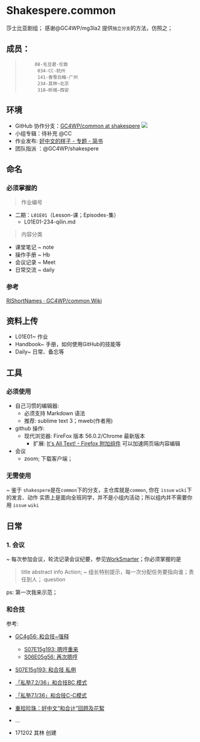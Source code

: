 # Shakespere.common
莎士比亚剧组；
感谢@GC4WP/mg3la2 提供`独立分支`的方法，仿照之；

## 成员：
>          08-毛豆君-伦敦  
>           034-CC-杭州 
>           141-香雪白梅-广州 
>           234-其林~北京
>           318—昕城—西安
## 环境
- GitHub 协作分支：[GC4WP/common at shakespere](https://github.com/GC4WP/common/tree/shakespere)
    ![](http://olvs25obh.bkt.clouddn.com/2017-12-02-074114.png)
- 小组专辑：待补充 @CC  
- 作业发布: [好中文的样子 - 专题 - 简书](http://www.jianshu.com/c/6c9915be5f2c)
- 团队指派 ：@GC4WP/shakespere
## 命名
### 必须掌握的
>作业编号
- 二期：`L01E01`（Lesson-课；Episodes-集）
    - L01E01-234-qilin.md
>内容分类
- 课堂笔记 ~ note
- 操作手册 ~ Hb
- 会议记录 ~ Meet
- 日常交流 ~ daily
### 参考
[RlShortNames · GC4WP/common Wiki](https://github.com/GC4WP/common/wiki/RlShortNames)
## 资料上传
- L01E01~ 作业
- Handbook~ 手册，如何使用GitHub的技能等
- Daily~ 日常、备忘等

## 工具
### 必须使用
- 自己习惯的编辑器: 
    + 必须支持 Markdown 语法
    + 推荐: sublime text 3；mweb(作者用)
- github 操作:
    + 现代浏览器: FireFox 版本 56.0.2/Chrome 最新版本
        * 扩展: [It's All Text! - Firefox 附加组件](https://addons.mozilla.org/zh-CN/firefox/addon/its-all-text/) 可以加速网页端内容编辑
 - 会议
    + zoom; 下载客户端；
### 无需使用
~ 鉴于 `shakespere`是在`common`下的分支，主仓库就是`common`, 你在 `issue` `wiki`下的发言、动作 实质上是面向全班同学，并不是小组内活动；所以组内并不需要你用 `issue` `wiki`




## 日常
### 1. 会议
~ 每次参加会议，轮流记录会议纪要，参见[WorkSmarter](http://www.yangzhiping.com/files/worksmarter.pdf)；你必须掌握的是
>title
>abstract
>info
>Action; ~ 组长特别提示，每一次分配任务要指向谁；责任到人；
>question

ps: 第一次我来示范；

### 和合技

参考:

- [GC4g56: 和合技~强释](http://www.jianshu.com/p/aaf4096bde08)
    + [S07E15g193: 嗯哼重来](http://www.jianshu.com/p/04b10e675998)
    + [S06E05g56: 再次嗯哼](http://www.jianshu.com/p/61709860ae61)
- [S07E15g193: 和合技 私例](http://www.jianshu.com/p/1e3d5d0b2599)
- [「私塾7.2/36」和合技BC 模式](http://www.jianshu.com/p/ba524d020a06)
- [「私塾7.1/36」和合技C-C模式](http://www.jianshu.com/p/d90f5df63e18)
- [重拾珍珠：好中文“和合计”回顾及花絮](http://www.jianshu.com/p/64dabd780fa5)
- ...


- 171202 其林 创建


